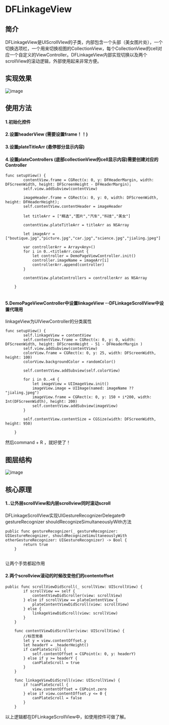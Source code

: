 # DFLinkageView

## 简介
DFLinkageView是UIScrollVIew的子类，内部包含一个头部（美女图片处），一个切换选项栏，一个用来切换视图的CollectionView，每个CollectionView的cell对应一个自定义的ViewController。DFLinkageView内部实现切换以及两个scrollView的滚动逻辑，外部使用起来非常方便。

## 实现效果
![image]( https://img-blog.csdnimg.cn/20200802114744384.gif)

## 使用方法
#### 1.初始化控件

#### 2.设置headerView (需要设置frame！！)

#### 3.设置plateTitleArr (悬停部分显示内容)

#### 4.设置plateControllers (底部collectionView的cell显示内容)需要创建对应的Controller

```
func setupView() {
        contentView.frame = CGRect(x: 0, y: DFHeaderMargin, width: DFScreenWidth, height: DFScreenHeight - DFHeaderMargin);
        self.view.addSubview(contentView)
        
        imageHeader.frame = CGRect(x: 0, y: 0, width: DFScreenWidth, height: DFHeaderHeight);
        self.contentView.contentHeader = imageHeader
        
        let titleArr = ["精选","图片","汽车","科技","美女"]
        
        contentView.plateTitleArr = titleArr as NSArray
        
        let imageArr = ["boutique.jpg","picture.jpg","car.jpg","science.jpg","jialing.jpeg"]
        
        var controllerArr = Array<Any>()
        for i in 0..<titleArr.count {
            let controller = DemoPageViewController.init()
            controller.imageName = imageArr[i]
            controllerArr.append(controller)
        }
        
        contentView.plateControllers = controllerArr as NSArray
        
    }


```

#### 5.DemoPageViewController中设置linkageView  --DFLinkageScrollView中设置代理用
linkageView为UIViewController的分类属性

```
func setupView() {
        self.linkageView = contentView
        self.contentView.frame = CGRect(x: 0, y: 0, width: DFScreenWidth, height: DFScreenHeight - 51 - DFHeaderMargin )
        self.view.addSubview(contentView)
        colorView.frame = CGRect(x: 0, y: 25, width: DFScreenWidth, height: 100)
        colorView.backgroundColor = randomColor()
        
        self.contentView.addSubview(self.colorView)
        
        for i in 0..<4 {
            let imageView = UIImageView.init()
            imageView.image = UIImage(named: imageName ?? "jialing.jpeg")
            imageView.frame = CGRect(x: 0, y: 150 + i*200, width: Int(DFScreenWidth), height: 200)
            self.contentView.addSubview(imageView)
        }
        
        self.contentView.contentSize = CGSize(width: DFScreenWidth, height: 950)
        
    }
```
然后command + R ，就好使了！

## 图层结构

![image]( https://img-blog.csdnimg.cn/20200802115718686.jpg?x-oss-process=image/watermark,type_ZmFuZ3poZW5naGVpdGk,shadow_10,text_aHR0cHM6Ly9ibG9nLmNzZG4ubmV0L3FxXzE2ODQ0MDAx,size_16,color_FFFFFF,t_70)

## 核心原理

#### 1..让外层scrollView和内层scrollview同时滚动scroll
DFLinkageScrollView实现UIGestureRecognizerDelegate中gestureRecognizer shouldRecognizeSimultaneouslyWith方法

```
public func gestureRecognizer(_ gestureRecognizer: UIGestureRecognizer, shouldRecognizeSimultaneouslyWith otherGestureRecognizer: UIGestureRecognizer) -> Bool {
        return true
    }


```
让两个手势都起作用

#### 2.两个scrollview滚动的时候改变他们的contentoffset

```
public func scrollViewDidScroll(_ scrollView: UIScrollView) {
        if scrollView == self {
            contentViewDidScroller(view: scrollView)
        } else if scrollView == plateContentView {
            plateContentViewDidScroll(view: scrollView)
        } else {
            linkageViewDidScroll(view: scrollView)
        }
    }
 
    func contentViewDidScroller(view: UIScrollView) {
        //标签常悬
        let y = view.contentOffset.y
        let headerY = _headerHeight()
        if canPlateScroll {
            self.contentOffset = CGPoint(x: 0, y: headerY)
        } else if y >= headerY {
            canPlateScroll = true
        }
    }
    
    func linkageViewDidScroll(view: UIScrollView) {
        if !canPlateScroll {
            view.contentOffset = CGPoint.zero
        } else if view.contentOffset.y <= 0 {
            canPlateScroll = false
        }
    }
```
以上逻辑都在DFLinkageScrollView中，如使用控件可做了解。

